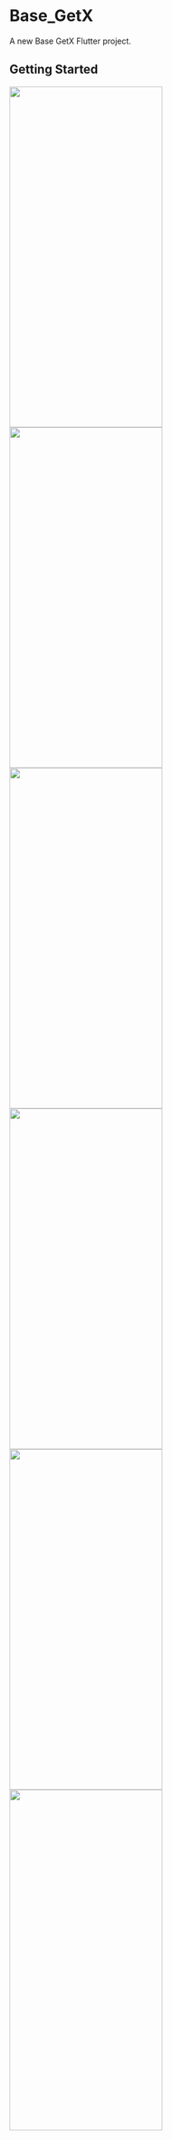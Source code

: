 # Base_GetX

A new Base GetX Flutter project.

## Getting Started
<div>
<img src="https://firebasestorage.googleapis.com/v0/b/demofirebase-5d7b7.appspot.com/o/c9ba0b5e551d9f43c60c.jpg?alt=media&token=25b657c4-46d1-41c0-a733-c23c68d25b8b" width="270" height="600" />
  <img src="https://firebasestorage.googleapis.com/v0/b/demofirebase-5d7b7.appspot.com/o/signin.jpg?alt=media&token=379ab3af-2bc7-49fb-9214-e2db9aed91d3" width="270" height="600" />
<img src="https://firebasestorage.googleapis.com/v0/b/demofirebase-5d7b7.appspot.com/o/signup.jpg?alt=media&token=d9f0dfee-e163-4b4b-a810-e0a6c37391ed" width="270" height="600" />
</div>
<div>
<img src="https://firebasestorage.googleapis.com/v0/b/demofirebase-5d7b7.appspot.com/o/otp.jpg?alt=media&token=61758927-0803-452b-9274-72cc26a70fb6" width="270" height="600" />
  <img src="https://firebasestorage.googleapis.com/v0/b/demofirebase-5d7b7.appspot.com/o/lang.jpg?alt=media&token=021f8e03-0eeb-473d-a7ce-8598e95a13fa" width="270" height="600" />
<img src="https://firebasestorage.googleapis.com/v0/b/demofirebase-5d7b7.appspot.com/o/b655568301c0cb9e92d1.jpg?alt=media&token=54be98f0-fcfe-41f7-91b0-0480817838a2" width="270" height="600" />
</div>

